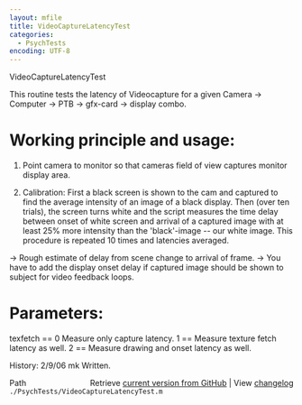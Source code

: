 ```yaml
---
layout: mfile
title: VideoCaptureLatencyTest
categories:
  - PsychTests
encoding: UTF-8
---
```


VideoCaptureLatencyTest

This routine tests the latency of Videocapture for
a given Camera -\> Computer -\> PTB -\> gfx-card -\> display combo.

# Working principle and usage:

1. Point camera to monitor so that cameras field of view captures monitor
display area.

2. Calibration: First a black screen is shown to the cam and captured to
find the average intensity of an image of a black display.
Then \(over ten trials\), the screen turns white and the script measures
the time delay between onset of white screen and arrival of a captured
image with at least 25% more intensity than the 'black'-image -- our
white image. This procedure is repeated 10 times and latencies averaged.

-\> Rough estimate of delay from scene change to arrival of frame.
-\> You have to add the display onset delay if captured image should be
shown to subject for video feedback loops.

# Parameters:

texfetch == 0 Measure only capture latency. 1 == Measure texture fetch
latency as well. 2 == Measure drawing and onset latency as well.

History:
2/9/06 mk Written.


<div class="code_header" style="text-align:right;">
  <span style="float:left;">Path&nbsp;&nbsp;</span> <span class="counter">Retrieve <a href=
  "https://raw.github.com/Psychtoolbox-3/Psychtoolbox-3/beta/./PsychTests/VideoCaptureLatencyTest.m">current version from GitHub</a> | View <a href=
  "https://github.com/Psychtoolbox-3/Psychtoolbox-3/commits/beta/./PsychTests/VideoCaptureLatencyTest.m">changelog</a></span>
</div>
<div class="code">
  <code>./PsychTests/VideoCaptureLatencyTest.m</code>
</div>
